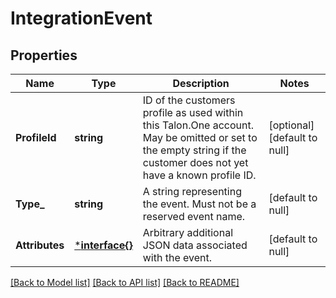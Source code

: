 # IntegrationEvent

## Properties
Name | Type | Description | Notes
------------ | ------------- | ------------- | -------------
**ProfileId** | **string** | ID of the customers profile as used within this Talon.One account. May be omitted or set to the empty string if the customer does not yet have a known profile ID. | [optional] [default to null]
**Type_** | **string** | A string representing the event. Must not be a reserved event name. | [default to null]
**Attributes** | [***interface{}**](interface{}.md) | Arbitrary additional JSON data associated with the event. | [default to null]

[[Back to Model list]](../README.md#documentation-for-models) [[Back to API list]](../README.md#documentation-for-api-endpoints) [[Back to README]](../README.md)


